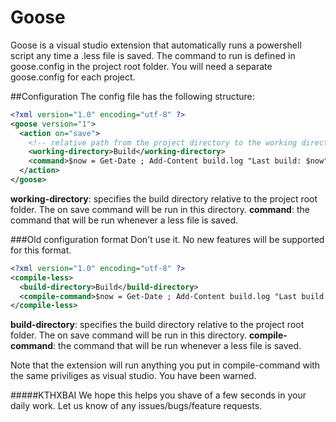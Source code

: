 Goose
=====

Goose is a visual studio extension that automatically runs a powershell script any time a .less file is saved. The command to run is defined in goose.config in the project root folder. You will need a separate goose.config for each project. 


##Configuration
The config file has the following structure:
```xml
<?xml version="1.0" encoding="utf-8" ?>
<goose version="1">
  <action on="save">
    <!-- relative path from the project directory to the working directory of the command -->
    <working-directory>Build</working-directory>
    <command>$now = Get-Date ; Add-Content build.log "Last build: $now"</command> 
  </action>
</goose>
```

**working-directory**: specifies the build directory relative to the project root folder. The on save command will be run in this directory.
**command**: the command that will be run whenever a less file is saved.


###Old configuration format
Don't use it. No new features will be supported for this format.
```xml
<?xml version="1.0" encoding="utf-8" ?>
<compile-less>
  <build-directory>Build</build-directory>
  <compile-command>$now = Get-Date ; Add-Content build.log "Last build: $now"</compile-command> 
</compile-less>
```

**build-directory**: specifies the build directory relative to the project root folder. The on save command will be run in this directory.
**compile-command**: the command that will be run whenever a less file is saved.

Note that the extension will run anything you put in compile-command with the same priviliges as visual studio. You have been warned.




#####KTHXBAI
We hope this helps you shave of a few seconds in your daily work. 
Let us know of any issues/bugs/feature requests.

